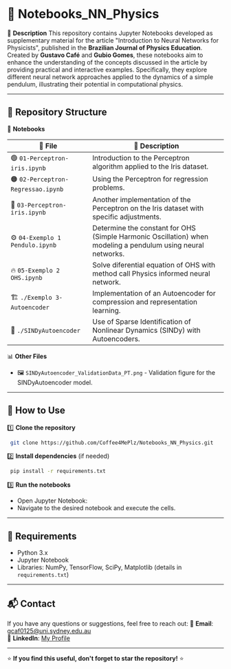 # 🧠 Notebooks_NN_Physics

📌 **Description**
This repository contains Jupyter Notebooks developed as supplementary material for the article "Introduction to Neural Networks for Physicists", published in the **Brazilian Journal of Physics Education**. Created by **Gustavo Café** and **Gubio Gomes**, these notebooks aim to enhance the understanding of the concepts discussed in the article by providing practical and interactive examples. Specifically, they explore different neural network approaches applied to the dynamics of a simple pendulum, illustrating their potential in computational physics.

---

## 📂 Repository Structure

📁 **Notebooks**

| 📌 File | 📖 Description |
|-----------|-------------|
| 🟢 `01-Perceptron-iris.ipynb` | Introduction to the Perceptron algorithm applied to the Iris dataset. |
| 🟠 `02-Perceptron-Regressao.ipynb` | Using the Perceptron for regression problems. |
| 🔵 `03-Perceptron-iris.ipynb` | Another implementation of the Perceptron on the Iris dataset with specific adjustments. |
| ⚙️ `04-Exemplo 1 Pendulo.ipynb` | Determine the constant for OHS (Simple Harmonic Oscillation) when modeling a pendulum using neural networks.|
| 🔥 `05-Exemplo 2 OHS.ipynb` | Solve diferential equation of OHS with method call Physics informed neural network. |
| 🏗️ `./Exemplo 3-Autoencoder` | Implementation of an Autoencoder for compression and representation learning. |
| 🤖 `./SINDyAutoencoder` | Use of Sparse Identification of Nonlinear Dynamics (SINDy) with Autoencoders. |

📊 **Other Files**
- 🖼️ `SINDyAutoencoder_ValidationData_PT.png` - Validation figure for the SINDyAutoencoder model.

---

## 🚀 How to Use

1️⃣ **Clone the repository**
```bash
 git clone https://github.com/Coffee4MePlz/Notebooks_NN_Physics.git
```

2️⃣ **Install dependencies** (if needed)
```bash
 pip install -r requirements.txt
```

3️⃣ **Run the notebooks**
- Open Jupyter Notebook:
- Navigate to the desired notebook and execute the cells.

---

## 🔧 Requirements
- Python 3.x
- Jupyter Notebook
- Libraries: NumPy, TensorFlow, SciPy, Matplotlib (details in `requirements.txt`)

---

## 📬 Contact
If you have any questions or suggestions, feel free to reach out:
📧 **Email**: [gcaf0125@uni.sydney.edu.au](mailto:gcaf0125@uni.sydney.edu.au)  
🔗 **LinkedIn**: [My Profile](https://www.linkedin.com/in/gustavo-caf%C3%A9-de-miranda-08188b190/)

---

⭐ **If you find this useful, don't forget to star the repository!** ⭐
